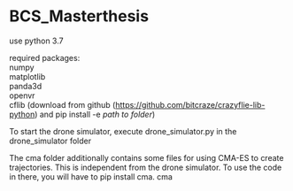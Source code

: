 # BCS_Masterthesis

use python 3.7

required packages:  
    numpy  
    matplotlib  
    panda3d  
    openvr  
    cflib (download from github (https://github.com/bitcraze/crazyflie-lib-python) and pip install -e *path to folder*)

To start the drone simulator, execute drone_simulator.py in the drone_simulator folder
  
The cma folder additionally contains some files for using CMA-ES to create trajectories. This is independent from the drone simulator. To use the code in there, you will have to pip install cma.
cma